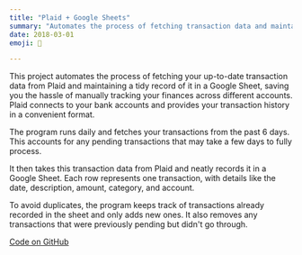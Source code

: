 ```yaml
---
title: "Plaid + Google Sheets"
summary: "Automates the process of fetching transaction data and maintaining a record in a Google Sheet."
date: 2018-03-01
emoji: 🏦

---
```


This project automates the process of fetching your up-to-date transaction data from Plaid and maintaining a tidy record of it in a Google Sheet, saving you the hassle of manually tracking your finances across different accounts. Plaid connects to your bank accounts and provides your transaction history in a convenient format.

The program runs daily and fetches your transactions from the past 6 days. This accounts for any pending transactions that may take a few days to fully process.

It then takes this transaction data from Plaid and neatly records it in a Google Sheet. Each row represents one transaction, with details like the date, description, amount, category, and account.

To avoid duplicates, the program keeps track of transactions already recorded in the sheet and only adds new ones. It also removes any transactions that were previously pending but didn't go through.

[Code on GitHub](https://github.com/hirefrank/plaid-txns-google-sheets/)
